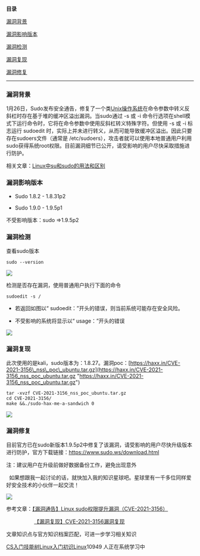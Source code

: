 **目录**

[漏洞背景](#t0 "漏洞背景")

[漏洞影响版本](#t1 "漏洞影响版本")

[漏洞检测](#t2 "漏洞检测")

[漏洞复现](#t3 "漏洞复现")

[漏洞修复](#t4 "漏洞修复")

* * *

### 漏洞背景

1月26日，Sudo发布安全通告，修复了一个类[Unix操作系统](https://so.csdn.net/so/search?q=Unix%E6%93%8D%E4%BD%9C%E7%B3%BB%E7%BB%9F&spm=1001.2101.3001.7020)在命令参数中转义反斜杠时存在基于堆的缓冲区溢出漏洞。当sudo通过 -s 或 -i 命令行选项在shell模式下运行命令时，它将在命令参数中使用反斜杠转义特殊字符。但使用 -s 或 -i 标志运行 sudoedit 时，实际上并未进行转义，从而可能导致缓冲区溢出。因此只要存在sudoers文件（通常是 /etc/sudoers），攻击者就可以使用本地普通用户利用sudo获得系统root权限。目前漏洞细节已公开，请受影响的用户尽快采取措施进行防护。

相关文章：[Linux中su和sudo的用法和区别](https://xie1997.blog.csdn.net/article/details/99710793 "Linux中su和sudo的用法和区别")

### 漏洞影响版本

*   Sudo 1.8.2 - 1.8.31p2
*   Sudo 1.9.0 - 1.9.5p1

不受影响版本：sudo =>1.9.5p2

### 漏洞检测

查看sudo版本

```
sudo --version
```


![](https://img-blog.csdnimg.cn/20210131111746434.png)

检测是否存在漏洞，使用普通用户执行下面的命令

```
sudoedit -s /
```


*   若返回如图以“ sudoedit：”开头的错误，则当前系统可能存在安全风险。
*   不受影响的系统将显示以“ usage：”开头的错误

![](https://img-blog.csdnimg.cn/20210131142344434.png)

### 漏洞复现

此次使用的是kali，sudo版本为：1.8.27。漏洞poc：[https://haxx.in/CVE-2021-3156\_nss\_poc\_ubuntu.tar.gz](https://haxx.in/CVE-2021-3156_nss_poc_ubuntu.tar.gz "https://haxx.in/CVE-2021-3156_nss_poc_ubuntu.tar.gz")

```
tar -xvzf CVE-2021-3156_nss_poc_ubuntu.tar.gz      
cd CVE-2021-3156/      
make &&./sudo-hax-me-a-sandwich 0
```


![](https://img-blog.csdnimg.cn/20210131141212939.png?x-oss-process=image/watermark,type_ZmFuZ3poZW5naGVpdGk,shadow_10,text_aHR0cHM6Ly9ibG9nLmNzZG4ubmV0L3FxXzM2MTE5MTky,size_16,color_FFFFFF,t_70)

### 漏洞修复

目前官方已在sudo新版本1.9.5p2中修复了该漏洞，请受影响的用户尽快升级版本进行防护，官方下载链接：https://www.sudo.ws/download.html

注：建议用户在升级前做好数据备份工作，避免出现意外

  如果想跟我一起讨论的话，就快加入我的知识星球吧。星球里有一千多位同样爱好安全技术的小伙伴一起交流！

![](https://img-blog.csdnimg.cn/1219ed79e9ed449d85d27b732cda5ea6.jpg)

参考文章：[【漏洞通告】Linux sudo权限提升漏洞（CVE-2021-3156）](https://mp.weixin.qq.com/s/h4gKOXWFBI3K0RVSSmTPNw "【漏洞通告】Linux sudo权限提升漏洞（CVE-2021-3156） ") 

                   [【漏洞复现】CVE-2021-3156漏洞复现](https://mp.weixin.qq.com/s/tQ0UYm61MngYCI1_KcrsxA "【漏洞复现】CVE-2021-3156漏洞复现 ") 

文章知识点与官方知识档案匹配，可进一步学习相关知识

[CS入门技能树](https://edu.csdn.net/skill/gml/gml-1c31834f07b04bcc9c5dff5baaa6680c)[Linux入门](https://edu.csdn.net/skill/gml/gml-1c31834f07b04bcc9c5dff5baaa6680c)[初识Linux](https://edu.csdn.net/skill/gml/gml-1c31834f07b04bcc9c5dff5baaa6680c)10949 人正在系统学习中
